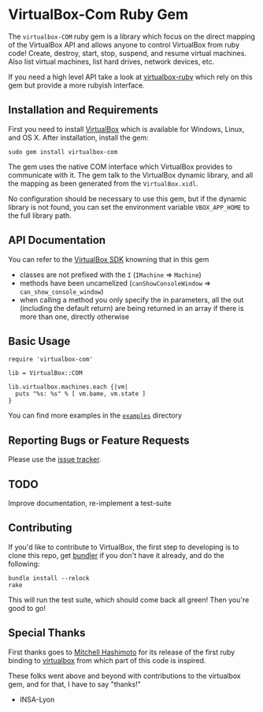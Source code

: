 # VirtualBox-Com Ruby Gem

The `virtualbox-COM` ruby gem is a library which focus on the
direct mapping of the VirtualBox API and allows anyone to control
VirtualBox from ruby code! Create, destroy, start, stop, suspend, and
resume virtual machines.  Also list virtual machines, list hard
drives, network devices, etc.

If you need a high level API take a look at
[virtualbox-ruby](https://github.com/sdalu/virtualbox-ruby) which 
rely on this gem but provide a more rubyish interface.


## Installation and Requirements

First you need to install [VirtualBox](http://www.virtualbox.org/)
which is available for Windows, Linux, and OS X. After installation,
install the gem:

    sudo gem install virtualbox-com

The gem uses the native COM interface which VirtualBox provides to
communicate with it. The gem talk to the VirtualBox dynamic library,
and all the mapping as been generated from the `VirtualBox.xidl`.

No configuration should be necessary to use this gem, but if
the dynamic library is not found, you can set the environment
variable `VBOX_APP_HOME` to the full library path.


## API Documentation

You can refer to the [VirtualBox SDK](https://www.virtualbox.org/sdkref/annotated.html)
knowning that in this gem
* classes are not prefixed with the `I` (`IMachine` => `Machine`)
* methods have been uncamelized (`canShowConsoleWindow` => `can_show_console_window`)
* when calling a method you only specify the in parameters, all the out (including the default return)
  are being returned in an array if there is more than one, directly otherwise


## Basic Usage
    require 'virtualbox-com'
    
    lib = VirtualBox::COM
    
    lib.virtualbox.machines.each {|vm|
      puts "%s: %s" % [ vm.bame, vm.state ]
    }
    
You can find more examples in the [`examples`](examples) directory


## Reporting Bugs or Feature Requests

Please use the [issue tracker](https://github.com/sdalu/virtualbox-com/issues).


## TODO

Improve documentation, re-implement a test-suite


## Contributing

If you'd like to contribute to VirtualBox, the first step to developing is to
clone this repo, get [bundler](http://github.com/carlhuda/bundler) if you
don't have it already, and do the following:

    bundle install --relock
    rake

This will run the test suite, which should come back all green! Then
you're good to go!


## Special Thanks

First thanks goes to [Mitchell Hashimoto](https://github.com/mitchellh) for 
its release of the first ruby binding to [virtualbox](https://github.com/mitchellh/virtualbox) 
from which part of this code is inspired.

These folks went above and beyond with contributions to the virtualbox gem, and
for that, I have to say "thanks!"
* INSA-Lyon
